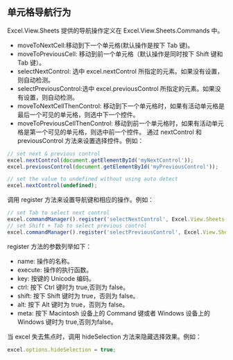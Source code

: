 ## 单元格导航行为
Excel.View.Sheets 提供的导航操作定义在 Excel.View.Sheets.Commands 中。

* moveToNextCell:移动到下一个单元格(默认操作是按下 Tab 键)。
* moveToPreviousCell: 移动到前一个单元格（默认操作是同时按下 Shift 键和 Tab 键）。
* selectNextControl: 选中 excel.nextControl 所指定的元素。如果没有设置，则自动检测。
* selectPreviousControl:选中 excel.previousControl 所指定的元素。如果没有设置，则自动检测。
* moveToNextCellThenControl: 移动到下一个单元格时，如果有活动单元格是最后一个可见的单元格，则选中下一个控件。
* moveToPreviousCellThenControl: 移动到前一个单元格时，如果有活动单元格是第一个可见的单元格，则选中前一个控件。
通过 nextControl 和 previousControl 方法来设置选择控件。例如：
```JavaScript
// set next & previous control
excel.nextControl(document.getElementById('myNextControl'));
excel.previousControl(document.getElementById('myPreviousControl'));

// set the value to undefined without using auto detect
excel.nextControl(undefined);
```

调用 register 方法来设置导航键和相应的操作。例如：
```JavaScript
// set Tab to select next control
excel.commandManager().register('selectNextControl', Excel.View.Sheets.Commands.selectNextControl, Excel.View.Commands.Key.tab, false, false, false, false);
// set Shift + Tab to select previous control
excel.commandManager().register('selectPreviousControl', Excel.View.Sheets.Commands.selectPreviousControl, Excel.View.Commands.Key.tab, false, true, false, false);
```

register 方法的参数列举如下：

* name: 操作的名称。
* execute: 操作的执行函数。
* key: 按键的 Unicode 编码。
* ctrl: 按下 Ctrl 键时为 true,否则为 false。
* shift: 按下 Shift 键时为 true，否则为 false。
* alt: 按下 Alt 键时为 true，否则为 false。
* meta: 按下 Macintosh 设备上的 Command 键或者 Windows 设备上的 Windows 键时为 true,否则为false。

当 excel 失去焦点时，调用 hideSelection 方法来隐藏选择效果。例如：
```JavaScript
excel.options.hideSelection = true;
```